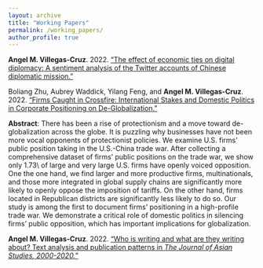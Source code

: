 ```yaml
---
layout: archive
title: "Working Papers"
permalink: /working_papers/
author_profile: true
---
```


<b>Angel M. Villegas-Cruz</b>. 2022. [“The effect of economic ties on digital diplomacy: A sentiment analysis of the Twitter accounts of Chinese diplomatic mission.”](https://github.com/AngelVillegasCruz/AngelVillegasCruz.github.io/raw/master/files/Maabstract.pdf)

Boliang Zhu, Aubrey Waddick, Yilang Feng, and <b>Angel M. Villegas-Cruz</b>. 2022. [“Firms Caught in Crossfire: International Stakes and Domestic Politics in Corporate Positioning on De-Globalization.”](https://s18798.pcdn.co/gripe/wp-content/uploads/sites/18249/2021/07/TradeWar_072021.pdf)

<b>Abstract</b>: There has been a rise of protectionism and a move toward de-globalization across the globe. It is puzzling why businesses have not been more vocal opponents of protectionist policies. We examine U.S. firms’ public position taking in the U.S.-China trade war. After collecting a comprehensive dataset of firms’ public positions on the trade war, we show only 1.73\ of large and very large U.S. firms have openly voiced opposition. One the one hand, we find larger and more productive firms, multinationals, and those more integrated in global supply chains are significantly more likely to openly oppose the imposition of tariffs. On the other hand, firms located in Republican districts are significantly less likely to do so. Our study is among the first to document firms’ positioning in a high-profile trade war. We demonstrate a critical role of domestic politics in silencing firms’ public opposition, which has important implications for globalization.

<b>Angel M. Villegas-Cruz</b>. 2022. [“Who is writing and what are they writing about? Text analysis and publication patterns in <i>The Journal of Asian Studies<i>, 2000-2020.”](https://github.com/AngelVillegasCruz/AngelVillegasCruz.github.io/raw/master/files/Figures_CAS/Text_analysis_and_JAS_VIllegas_Cruz.pdf)
